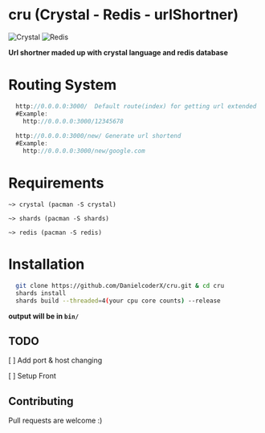 # cru (Crystal - Redis - urlShortner)
![Crystal](https://img.shields.io/badge/crystal-%23000000.svg?style=for-the-badge&logo=crystal&logoColor=white) ![Redis](https://img.shields.io/badge/redis-%23DD0031.svg?style=for-the-badge&logo=redis&logoColor=white)

**Url shortner maded up with crystal language and redis database**

# Routing System
```javascript
  http://0.0.0.0:3000/  Default route(index) for getting url extended
  #Example:
    http://0.0.0.0:3000/12345678
    
  http://0.0.0.0:3000/new/ Generate url shortend
  #Example:
    http://0.0.0.0:3000/new/google.com
```
# Requirements
    ~> crystal (pacman -S crystal)

    ~> shards (pacman -S shards)

    ~> redis (pacman -S redis)
  
# Installation
```bash
  git clone https://github.com/DanielcoderX/cru.git & cd cru
  shards install
  shards build --threaded=4(your cpu core counts) --release
```
**output will be in ```bin/```**

## TODO
[ ] Add port & host changing

[ ] Setup Front


## Contributing
Pull requests are welcome :)
